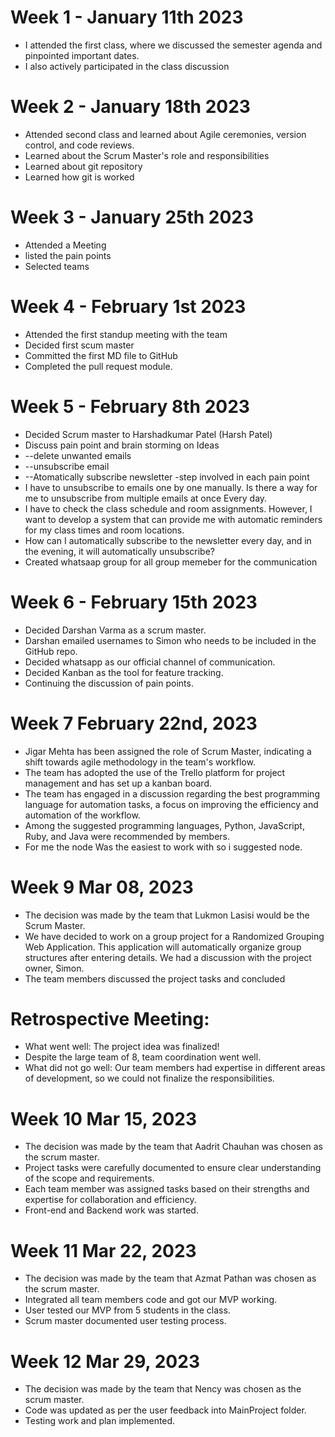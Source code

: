 # Week 1 - January 11th 2023
- I attended the first class, where we discussed the semester agenda and pinpointed important dates.
- I also actively participated in the class discussion

# Week 2 - January 18th 2023
- Attended second class and learned about Agile ceremonies, version control, and code reviews.
- Learned about the Scrum Master's role and responsibilities
- Learned about git repository
- Learned how git is worked 

# Week 3 - January 25th 2023
- Attended a Meeting
- listed the pain points
- Selected teams

# Week 4 - February 1st 2023
- Attended the first standup meeting with the team
- Decided first scum master
- Committed the first MD file to GitHub
- Completed the pull request module.

# Week 5 - February 8th 2023
- Decided Scrum master to Harshadkumar Patel (Harsh Patel)
- Discuss pain point and brain storming on Ideas
- --delete unwanted emails
- --unsubscribe email
- --Atomatically subscribe newsletter
-step involved in each pain point 
- I have to unsubscribe to emails one by one manually. Is there a way for me to unsubscribe from multiple emails at once Every day.
- I have to check the class schedule and room assignments. However, I want to develop a system that can provide me with automatic reminders for my class times and room   locations.
- How can I automatically subscribe to the newsletter every day, and in the evening, it will automatically unsubscribe? 
- Created whatsaap group for all group memeber for the communication 

# Week 6 - February 15th 2023
- Decided Darshan Varma as a scrum master.
- Darshan emailed usernames to Simon who needs to be included in the GitHub repo.
- Decided whatsapp as our official channel of communication.
- Decided Kanban as the tool for feature tracking.
- Continuing the discussion of pain points.

# Week 7 February 22nd, 2023
- Jigar Mehta has been assigned the role of Scrum Master, indicating a shift towards agile methodology in the team's workflow.
- The team has adopted the use of the Trello platform for project management and has set up a kanban board.
- The team has engaged in a discussion regarding the best programming language for automation tasks, a focus on improving the efficiency and automation of the workflow.
- Among the suggested programming languages, Python, JavaScript, Ruby, and Java were recommended by members.
- For me the node Was the easiest to work with so i suggested node.

# Week 9 Mar 08, 2023
- The decision was made by the team that Lukmon Lasisi would be the Scrum Master.
- We have decided to work on a group project for a Randomized Grouping Web Application. This application will automatically organize group structures after entering details. We had a discussion with the project owner, Simon.
- The team members discussed the project tasks and concluded
 # Retrospective Meeting:
 - What went well: The project idea was finalized!
 - Despite the large team of 8, team coordination went well.
 - What did not go well: Our team members had expertise in different areas of development, so we could not finalize the responsibilities.
# Week 10 Mar 15, 2023
- The decision was made by the team that Aadrit Chauhan was chosen as the scrum master. 
- Project tasks were carefully documented to ensure clear understanding of the scope and requirements.
- Each team member was assigned tasks based on their strengths and expertise for collaboration and efficiency.
- Front-end and Backend work was started.
# Week 11 Mar 22, 2023
- The decision was made by the team that Azmat Pathan was chosen as the scrum master.
- Integrated all team members code and got our MVP working.
- User tested our MVP from 5 students in the class.
- Scrum master documented user testing process.
# Week 12 Mar 29, 2023
- The decision was made by the team that Nency was chosen as the scrum master.
- Code was updated as per the user feedback into MainProject folder.
- Testing work and plan implemented. 
